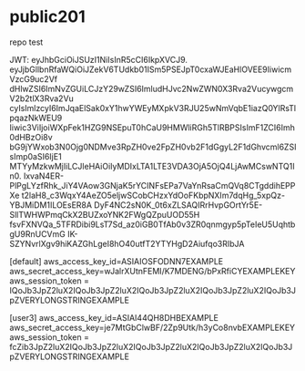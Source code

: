 # public201
repo test

JWT: eyJhbGciOiJSUzI1NiIsInR5cCI6IkpXVCJ9. eyJjbGllbnRfaWQiOiJZekV6TUdkb01ISm5PSEJpT0cxaWJEaHlOVEE9IiwicmVzcG9uc2Vf dHlwZSI6ImNvZGUiLCJzY29wZSI6ImludHJvc2NwZWN0X3Rva2VucywgcmV2b2tlX3Rva2Vu cyIsImlzcyI6ImJqaElSak0xY1hwYWEyMXpkV3RJU25wNmVqbE1iazQ0YlRsTlpqazNkWEU9 Iiwic3ViIjoiWXpFek1HZG9NSEpuT0hCaU9HMWliRGh5TlRBPSIsImF1ZCI6Imh0dHBzOi8v bG9jYWxob3N0Ojg0NDMve3RpZH0ve2FpZH0vb2F1dGgyL2F1dGhvcml6ZSIsImp0aSI6IjE1 MTYyMzkwMjIiLCJleHAiOiIyMDIxLTA1LTE3VDA3OjA5OjQ4LjAwMCswNTQ1In0. IxvaN4ER-PlPgLYzfRhk_JiY4VAow3GNjaK5rYCINFsEPa7VaYnRsaCmQVq8CTgddihEPPXe t2laH8_c3WqxY4AeZO5eljwSCobCHzxYdOoFKbpNXIm7dqHg_5xpQz-YBJMiDM1ILOEsER8A DyF4NC2sN0K_0t6xZLSAQIRrHvpGOrtYr5E-SllTWHWPmqCkX2BUZxoYNK2FWgQZpuUOD55H fsvFXNVQa_5TFRDibi9LsT7Sd_az0iGB0TfAb0v3ZR0qnmgyp5pTeIeU5UqhtbgU9RnUCVmG IK-SZYNvrlXgv9hiKAZGhLgeI8hO40utfT2YTYHgD2Aiufqo3RIbJA


[default]
aws_access_key_id=ASIAIOSFODNN7EXAMPLE
aws_secret_access_key=wJalrXUtnFEMI/K7MDENG/bPxRfiCYEXAMPLEKEY
aws_session_token = IQoJb3JpZ2luX2IQoJb3JpZ2luX2IQoJb3JpZ2luX2IQoJb3JpZ2luX2IQoJb3JpZVERYLONGSTRINGEXAMPLE

[user3]
aws_access_key_id=ASIAI44QH8DHBEXAMPLE
aws_secret_access_key=je7MtGbClwBF/2Zp9Utk/h3yCo8nvbEXAMPLEKEY
aws_session_token = fcZib3JpZ2luX2IQoJb3JpZ2luX2IQoJb3JpZ2luX2IQoJb3JpZ2luX2IQoJb3JpZVERYLONGSTRINGEXAMPLE
